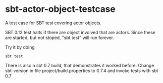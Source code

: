 sbt-actor-object-testcase
=========================

A test case for SBT test covering actor objects.

SBT 0.12 test halts if there are object involved that are actors. Since these are started, but not stoped, "sbt test" will run forever.

Try it by doing

    sbt test

There is also a sbt 0.7 build, that demonstrates it worked before. Change sbt-version in file project/build.properties to 0.7.4 and invoke tests with sbt 0.7

